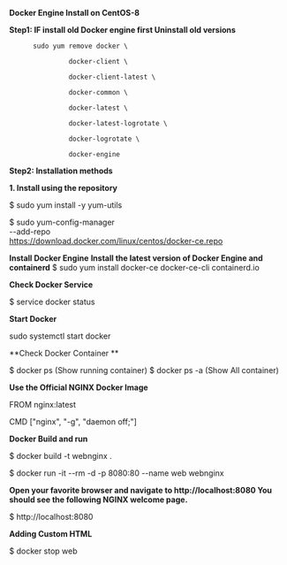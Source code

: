 **Docker Engine Install on CentOS-8**

**Step1: IF install old Docker engine first Uninstall old versions**

          sudo yum remove docker \

                   docker-client \
                   
                   docker-client-latest \
                   
                   docker-common \
                   
                   docker-latest \
                   
                   docker-latest-logrotate \
                   
                   docker-logrotate \
                   
                   docker-engine

**Step2: Installation methods**

   **1. Install using the repository**

$ sudo yum install -y yum-utils

$ sudo yum-config-manager \
    --add-repo \
    https://download.docker.com/linux/centos/docker-ce.repo

**Install Docker Engine**
**Install the latest version of Docker Engine and containerd**
$ sudo yum install docker-ce docker-ce-cli containerd.io

**Check Docker Service**

$ service docker status


**Start Docker**

sudo systemctl start docker

**Check Docker Container **

$ docker ps  (Show running container)
$ docker ps -a  (Show All container)

**Use the Official NGINX Docker Image**

FROM nginx:latest

CMD ["nginx", "-g", "daemon off;"]

**Docker Build and run**

$ docker build -t webnginx .

$ docker run -it --rm -d -p 8080:80 --name web webnginx

**Open your favorite browser and navigate to http://localhost:8080   You should see the following NGINX welcome page.**

$ http://localhost:8080

**Adding Custom HTML**

$ docker stop web


